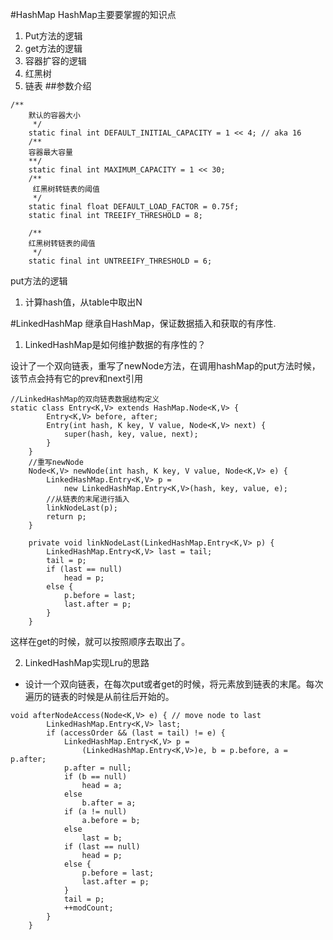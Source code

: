 #HashMap
HashMap主要要掌握的知识点
1. Put方法的逻辑
2. get方法的逻辑
3. 容器扩容的逻辑
4. 红黑树
5. 链表
##参数介绍


```
/**
    默认的容器大小
     */
    static final int DEFAULT_INITIAL_CAPACITY = 1 << 4; // aka 16
    /**
	容器最大容量
    **/
    static final int MAXIMUM_CAPACITY = 1 << 30;
    /**
     红黑树转链表的阈值   
     */
    static final float DEFAULT_LOAD_FACTOR = 0.75f;
    static final int TREEIFY_THRESHOLD = 8;

    /**
    红黑树转链表的阈值
     */
    static final int UNTREEIFY_THRESHOLD = 6;
```
put方法的逻辑
1. 计算hash值，从table中取出N

#LinkedHashMap
继承自HashMap，保证数据插入和获取的有序性.

1. LinkedHashMap是如何维护数据的有序性的？

设计了一个双向链表，重写了newNode方法，在调用hashMap的put方法时候，该节点会持有它的prev和next引用

```
//LinkedHashMap的双向链表数据结构定义
static class Entry<K,V> extends HashMap.Node<K,V> {
        Entry<K,V> before, after;
        Entry(int hash, K key, V value, Node<K,V> next) {
            super(hash, key, value, next);
        }
    }
    //重写newNode
    Node<K,V> newNode(int hash, K key, V value, Node<K,V> e) {
        LinkedHashMap.Entry<K,V> p =
            new LinkedHashMap.Entry<K,V>(hash, key, value, e);
        //从链表的末尾进行插入
        linkNodeLast(p);
        return p;
    }
    
    private void linkNodeLast(LinkedHashMap.Entry<K,V> p) {
        LinkedHashMap.Entry<K,V> last = tail;
        tail = p;
        if (last == null)
            head = p;
        else {
            p.before = last;
            last.after = p;
        }
    }
```
这样在get的时候，就可以按照顺序去取出了。

2. LinkedHashMap实现Lru的思路

 * 设计一个双向链表，在每次put或者get的时候，将元素放到链表的末尾。每次遍历的链表的时候是从前往后开始的。
 
```
void afterNodeAccess(Node<K,V> e) { // move node to last
        LinkedHashMap.Entry<K,V> last;
        if (accessOrder && (last = tail) != e) {
            LinkedHashMap.Entry<K,V> p =
                (LinkedHashMap.Entry<K,V>)e, b = p.before, a = p.after;
            p.after = null;
            if (b == null)
                head = a;
            else
                b.after = a;
            if (a != null)
                a.before = b;
            else
                last = b;
            if (last == null)
                head = p;
            else {
                p.before = last;
                last.after = p;
            }
            tail = p;
            ++modCount;
        }
    }

```

